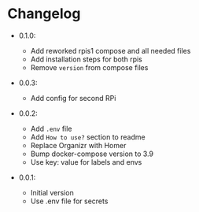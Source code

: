 # Changelog

- 0.1.0:
  - Add reworked rpis1 compose and all needed files
  - Add installation steps for both rpis
  - Remove `version` from compose files

- 0.0.3:
  - Add config for second RPi

- 0.0.2:
  - Add `.env` file
  - Add `How to use?` section to readme  
  - Replace Organizr with Homer
  - Bump docker-compose version to 3.9
  - Use key: value for labels and envs

- 0.0.1:
  - Initial version
  - Use .env file for secrets  
